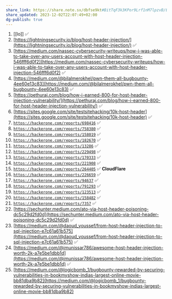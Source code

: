 ```yaml
---
share_link: https://share.note.sx/dbfse9kt#BitTqF3k3KPor9Lrf1nM7lpzvB/EBIADTHdIrkNPUxk
share_updated: 2023-12-02T22:07:49+02:00
dg-publish: true
---
```

1. [[lo]] ✅
2. [https://lightningsecurity.io/blog/host-header-injection/](https://lightningsecurity.io/blog/host-header-injection/) ✅
3. [https://medium.com/nassec-cybersecurity-writeups/how-i-was-able-to-take-over-any-users-account-with-host-header-injection-546fff6d0f2](https://medium.com/nassec-cybersecurity-writeups/how-i-was-able-to-take-over-any-users-account-with-host-header-injection-546fff6d0f2) ✅
4. [https://medium.com/@bilalmerokhel/pwn-them-all-bugbounty-4ee60e13c83](https://medium.com/@bilalmerokhel/pwn-them-all-bugbounty-4ee60e13c83) ✅
5. [https://pethuraj.com/blog/how-i-earned-800-for-host-header-injection-vulnerability/](https://pethuraj.com/blog/how-i-earned-800-for-host-header-injection-vulnerability/) ✅
6. [https://sites.google.com/site/testsitehacking/10k-host-header](https://sites.google.com/site/testsitehacking/10k-host-header) ✅
7. [`https://hackerone.com/reports/698416`](https://hackerone.com/reports/698416) ✅
8. [`https://hackerone.com/reports/758380`](https://hackerone.com/reports/758380) ✅
9. [`https://hackerone.com/reports/158019`](https://hackerone.com/reports/158019) ✅
10. [`https://hackerone.com/reports/182670`](https://hackerone.com/reports/182670) ✅
11. [`https://hackerone.com/reports/13286`](https://hackerone.com/reports/13286) ✅
12. [`https://hackerone.com/reports/229498`](https://hackerone.com/reports/229498) ✅
13. [`https://hackerone.com/reports/170333`](https://hackerone.com/reports/170333) ✅
14. [`https://hackerone.com/reports/221908`](https://hackerone.com/reports/221908) ✅
15. [`https://hackerone.com/reports/264405`](https://hackerone.com/reports/264405) ✅ **CloudFlare**
16. [`https://hackerone.com/reports/226659`](https://hackerone.com/reports/226659) ✅
17. [`https://hackerone.com/reports/94637`](https://hackerone.com/reports/94637) ✅
18. [`https://hackerone.com/reports/791293`](https://hackerone.com/reports/791293) ✅
19. [`https://hackerone.com/reports/123513`](https://hackerone.com/reports/123513) ✅
20. [`https://hackerone.com/reports/158482`](https://hackerone.com/reports/158482) ✅
21. [`https://hackerone.com/reports/7357`](https://hackerone.com/reports/7357) ✅
22. [https://sechunter.medium.com/ato-via-host-header-poisoning-dc5c29d2fd0d](https://sechunter.medium.com/ato-via-host-header-poisoning-dc5c29d2fd0d) ✅
23. [https://medium.com/@daoud_youssef/from-host-header-injection-to-sql-injection-e7c61a61b575](https://medium.com/@daoud_youssef/from-host-header-injection-to-sql-injection-e7c61a61b575) ✅
24. [https://medium.com/@imunissar786/awesome-host-header-injection-worth-2k-a7e5be1dbb1d](https://medium.com/@imunissar786/awesome-host-header-injection-worth-2k-a7e5be1dbb1d) ✅
25. [https://medium.com/@logicbomb_1/bugbounty-rewarded-by-securing-vulnerabilities-in-bookmyshow-indias-largest-online-movie-bb81dba9b82](https://medium.com/@logicbomb_1/bugbounty-rewarded-by-securing-vulnerabilities-in-bookmyshow-indias-largest-online-movie-bb81dba9b82)